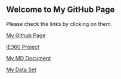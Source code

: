## Welcome to My GitHub Page 

Please check the links by clicking on them.

[My Github Page](https://github.com/BU-IE-360/spring24-furkancelen)

[IE360 Project]((https://bu-ie-360.github.io/spring24-furkancelen/IE360Project/IE360_project-final_form_report.html)) 

[My MD Document](https://bu-ie-360.github.io/spring24-furkancelen/IE360HW1.md) 


[My Data Set](https://bu-ie-360.github.io/spring24-furkancelen/study_performance.csv) 


